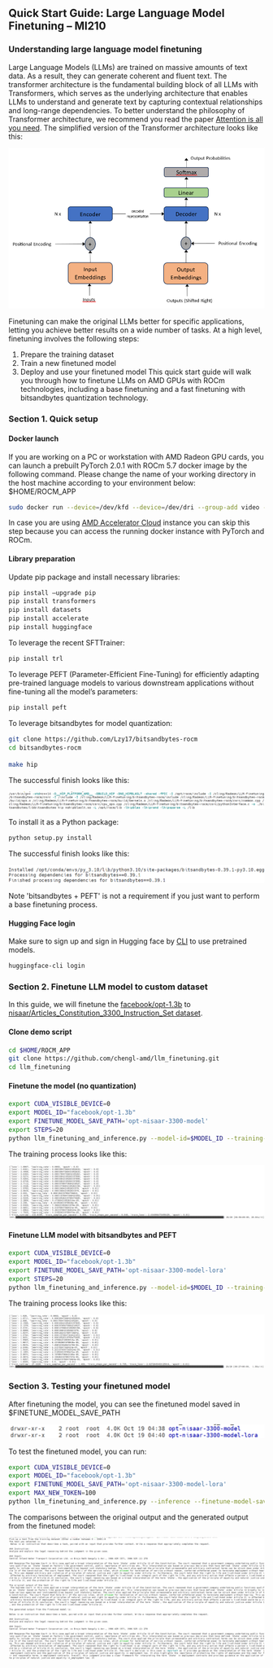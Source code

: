 ## Quick Start Guide: Large Language Model Finetuning – MI210

### Understanding large language model finetuning

Large Language Models (LLMs) are trained on massive amounts of text data. As a result, they can generate coherent and fluent text. The transformer architecture is the fundamental building block of all LLMs with Transformers, which serves as the underlying architecture that enables LLMs to understand and generate text by capturing contextual relationships and long-range dependencies. To better understand the philosophy of Transformer architecture, we recommend you read the paper [Attention is all you need](https://arxiv.org/pdf/1706.03762.pdf). The simplified version of the Transformer architecture looks like this:

![transformer](./img/transformers.png)

Finetuning can make the original LLMs better for specific applications, letting you achieve better results on a wide number of tasks. At a high level, finetuning involves the following steps:
1.	Prepare the training dataset
2.	Train a new finetuned model
3.	Deploy and use your finetuned model
This quick start guide will walk you through how to finetune LLMs on AMD GPUs with ROCm technologies, including a base finetuning and a fast finetuning with bitsandbytes quantization technology. 

### Section 1. Quick setup

#### Docker launch
If you are working on a PC or workstation with AMD Radeon GPU cards, you can launch a prebuilt PyTorch 2.0.1 with ROCm 5.7 docker image by the following command. Please change the name of your working directory in the host machine according to your environment below: $HOME/ROCM_APP

```bash
sudo docker run --device=/dev/kfd --device=/dev/dri --group-add video --cap-add=SYS_PTRACE --security-opt seccomp=unconfined --ipc=host -it -v $HOME/ROCM_APP:/ROCM_APP -d rocm/pytorch:rocm5.7_ubuntu22.04_py3.10_pytorch_2.0.1
```

In case you are using [AMD Accelerator Cloud](https://aac.amd.com/) instance you can skip this step because you can access the running docker instance with PyTorch and ROCm. 

#### Library preparation

Update pip package and install necessary libraries:

```bash
pip install –upgrade pip
pip install transformers
pip install datasets
pip install accelerate
pip install huggingface
```

To leverage the recent SFTTrainer: 

```bash
pip install trl
```

To leverage PEFT (Parameter-Efficient Fine-Tuning) for efficiently adapting pre-trained language models to various downstream applications without fine-tuning all the model’s parameters:

```bash
pip install peft
```

To leverage bitsandbytes for model quantization:

```bash
git clone https://github.com/Lzy17/bitsandbytes-rocm
cd bitsandbytes-rocm

make hip
```

The successful finish looks like this:

![BNB make](./img/bnb_make.png)

To install it as a Python package:

```bash
python setup.py install
```

The successful finish looks like this:

![BNB install](./img/bnb_build.png)

Note 'bitsandbytes + PEFT' is not a requirement if you just want to perform a base finetuning process. 

#### Hugging Face login
Make sure to sign up and sign in Hugging face by [CLI](https://huggingface.co/docs/huggingface_hub/quick-start#login ) to use pretrained models. 

```bash
huggingface-cli login
```

### Section 2. Finetune LLM model to custom dataset

In this guide, we will finetune the [facebook/opt-1.3b](https://huggingface.co/facebook/opt-1.3b) to [nisaar/Articles_Constitution_3300_Instruction_Set dataset](https://huggingface.co/datasets/nisaar/Articles_Constitution_3300_Instruction_Set). 

#### Clone demo script 

```bash
cd $HOME/ROCM_APP
git clone https://github.com/chengl-amd/llm_finetuning.git
cd llm_finetuning
```

#### Finetune the model (no quantization)

```bash
export CUDA_VISIBLE_DEVICE=0
export MODEL_ID="facebook/opt-1.3b"
export FINETUNE_MODEL_SAVE_PATH='opt-nisaar-3300-model'
export STEPS=20
python llm_finetuning_and_inference.py --model-id=$MODEL_ID --training-steps=#STEPS --finetune-model-save-path=$FINETUNE_MODEL_SAVE_PATH
```

The training process looks like this:

![base training](./img/training-nq.png)

#### Finetune LLM model with bitsandbytes and PEFT

```bash
export CUDA_VISIBLE_DEVICE=0
export MODEL_ID="facebook/opt-1.3b"
export FINETUNE_MODEL_SAVE_PATH='opt-nisaar-3300-model-lora'
export STEPS=20
python llm_finetuning_and_inference.py --model-id=$MODEL_ID --training-steps=$STEPS --finetune-model-save-path=$FINETUNE_MODEL_SAVE_PATH --use-bnb
```

The training process looks like this:

![training](./img/training-q.png)

### Section 3. Testing your finetuned model

After finetuning the model, you can see the finetuned model saved in $FINETUNE_MODEL_SAVE_PATH

![finetuned model](./img/finetuned.png)

To test the finetuned model, you can run:

```bash
export CUDA_VISIBLE_DEVICE=0
export MODEL_ID="facebook/opt-1.3b"
export FINETUNE_MODEL_SAVE_PATH='opt-nisaar-3300-model-lora'
export MAX_NEW_TOKEN=100
python llm_finetuning_and_inference.py --inference --finetune-model-save-path=$FINETUNE_MODEL_SAVE_PATH --model-id=$MODEL_ID --max-new-token=$MAX_NEW_TOKEN
```

The comparisons between the original output and the generated output from the finetuned model:

![result](./img/result.png)